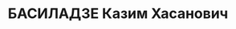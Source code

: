 ---
title: БАСИЛАДЗЕ Казим Хасанович
description: 'Род. в 1903, с. Кеди, Аджария, грузин (аджарец). Место проживания: г.
  Батуми, ул. Горького № 25. Род занятий: управляющий сельскохозяйственным банком.
  В 1928 г. был курсантом коопкурсов.

  Осужден Особым присутствием Верховного суда Аджарской АССР 24-29/10-1937 г.. Мера
  наказания: расстрел'
---